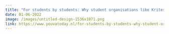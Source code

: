 ```yaml
---
title: "For students by students: Why student organisations like Kriterion matter"
date: 01-06-2022
image: /images/untitled-design-1536x1071.png
link: https://www.youvatoday.nl/for-students-by-students-why-student-organisations-like-kriterion-matter/
---
```

